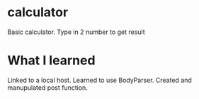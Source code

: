 # calculator
Basic calculator. Type in 2 number to get result

# What I learned
Linked to a local host.
Learned to use BodyParser.
Created and manupulated post function.
